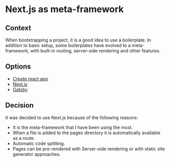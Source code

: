 # Next.js as meta-framework

## Context

When bootstrapping a project, it is a good idea to use a boilerplate. In addition to basic setup, some boilerplates have evolved to a meta-framework, with built-in routing, server-side rendering and other features.

## Options

- [Create react app](https://create-react-app.dev/docs/getting-started/)
- [Next.js](https://nextjs.org/)
- [Gatsby](https://www.gatsbyjs.com/)

## Decision

It was decided to use Next.js because of the following reasons:

- It is the meta-framework that I have been using the most.
- When a file is added to the pages directory it is automatically available as a route.
- Automatic code splitting.
- Pages can be pre-rendered with Server-side rendering or with static site generator approaches.
